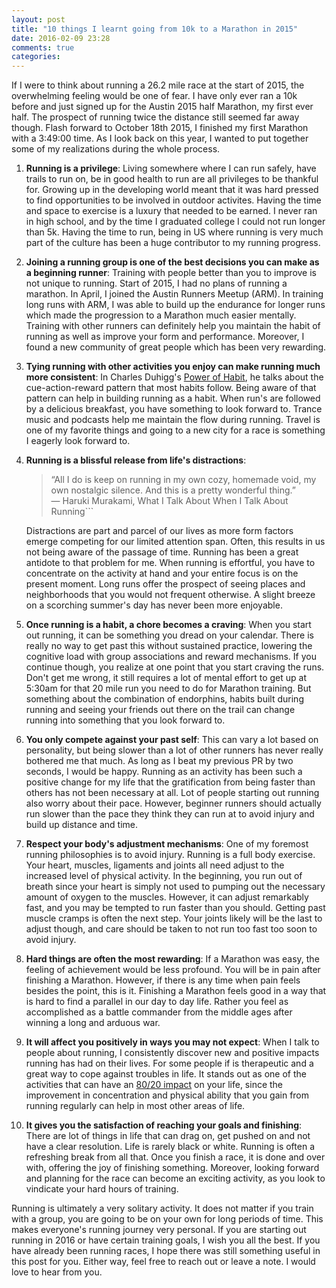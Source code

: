 ```yaml
---
layout: post
title: "10 things I learnt going from 10k to a Marathon in 2015"
date: 2016-02-09 23:28
comments: true
categories: 
---
```


If I were to think about running a 26.2 mile race at the start of 2015, the overwhelming feeling would be one of fear. I have only ever ran a 10k before and just signed up for the Austin 2015 half Marathon, my first ever half. The prospect of running twice the distance still seemed far away though. Flash forward to October 18th 2015, I finished my first Marathon with a 3:49:00 time. As I look back on this year, I wanted to put together some of my realizations during the whole process. 

1. **Running is a privilege**:
Living somewhere where I can run safely, have trails to run on, be in good health to run are all privileges to be thankful for. Growing up in the developing world meant that it was hard pressed to find opportunities to be involved in outdoor activites. Having the time and space to exercise is a luxury that needed to be earned. I never ran in high school, and by the time I graduated college I could not run longer than 5k. Having the time to run, being in US where running is very much part of the culture has been a huge contributor to my running progress.

2. **Joining a running group is one of the best decisions you can make as a beginning runner**:
Training with people better than you to improve is not unique to running. Start of 2015, I had no plans of running a marathon. In April, I joined the Austin Runners Meetup (ARM). In training long runs with ARM, I was able to build up the endurance for longer runs which made the progression to a Marathon much easier mentally. Training with other runners can definitely help you maintain the habit of running as well as improve your form and performance. Moreover, I found a new community of great people which has been very rewarding.

3. **Tying running with other activities you enjoy can make running much more consistent**:
In Charles Duhigg's [Power of Habit](http://www.amazon.com/The-Power-Habit-What-Business/dp/081298160X), he talks about the cue-action-reward pattern that most habits follow. Being aware of that pattern can help in building running as a habit. When run's are followed by a delicious breakfast, you have something to look forward to. Trance music and podcasts help me maintain the flow during running. Travel is one of my favorite things and going to a new city for a race is something I eagerly look forward to.

4. **Running is a blissful release from life's distractions**:
    > “All I do is keep on running in my own cozy, homemade void, my own nostalgic silence. And this is a pretty wonderful thing.” 
    > ― Haruki Murakami, What I Talk About When I Talk About Running```

    Distractions are part and parcel of our lives as more form factors emerge competing for our limited attention span. Often, this results in us not being aware of the passage of time. Running has been a great antidote to that problem for me. When running is effortful, you have to concentrate on the activity at hand and your entire focus is on the present moment. Long runs offer the prospect of seeing places and neighborhoods that you would not frequent otherwise. A slight breeze on a scorching summer's day has never been more enjoyable.

5. **Once running is a habit, a chore becomes a craving**:
When you start out running, it can be something you dread on your calendar. There is really no way to get past this without sustained practice, lowering the cognitive load with group associations and reward mechanisms. If you continue though, you realize at one point that you start craving the runs. Don't get me wrong, it still requires a lot of mental effort to get up at 5:30am for that 20 mile run you need to do for Marathon training. But something about the combination of endorphins, habits built during running and seeing your friends out there on the trail can change running into something that you look forward to.

<!-- more -->

6. **You only compete against your past self**:
This can vary a lot based on personality, but being slower than a lot of other runners has never really bothered me that much. As long as I beat my previous PR by two seconds, I would be happy. Running as an activity has been such a positive change for my life that the gratification from being faster than others has not been necessary at all. Lot of people starting out running also worry about their pace. However, beginner runners should actually run slower than the pace they think they can run at to avoid injury and build up distance and time.

7. **Respect your body's adjustment mechanisms**:
One of my foremost running philosophies is to avoid injury. Running is a full body exercise. Your heart, muscles, ligaments and joints all need adjust to the increased level of physical activity. In the beginning, you run out of breath since your heart is simply not used to pumping out the necessary amount of oxygen to the muscles. However, it can adjust remarkably fast, and you may be tempted to run faster than you should. Getting past muscle cramps is often the next step. Your joints likely will be the last to adjust though, and care should be taken to not run too fast too soon to avoid injury.

8. **Hard things are often the most rewarding**:
If a Marathon was easy, the feeling of achievement would be less profound. You will be in pain after finishing a Marathon. However, if there is any time when pain feels besides the point, this is it. Finishing a Marathon feels good in a way that is hard to find a parallel in our day to day life. Rather you feel as accomplished as a battle commander from the middle ages after winning a long and arduous war.

9. **It will affect you positively in ways you may not expect**:
When I talk to people about running, I consistently discover new and positive impacts running has had on their lives. For some people if is therapeutic and a great way to cope against troubles in life. It stands out as one of the activities that can have an [80/20 impact](https://en.wikipedia.org/wiki/Pareto_principle) on your life, since the improvement in concentration and physical ability that you gain from running regularly can help in most other areas of life.

10. **It gives you the satisfaction of reaching your goals and finishing**:
There are lot of things in life that can drag on, get pushed on and not have a clear resolution. Life is rarely black or white. Running is often a refreshing break from all that. Once you finish a race, it is done and over with, offering the joy of finishing something. Moreover, looking forward and planning for the race can become an exciting activity, as you look to vindicate your hard hours of training.

Running is ultimately a very solitary activity. It does not matter if you train with a group, you are going to be on your own for long periods of time. This makes everyone's running journey very personaI. If you are starting out running in 2016 or have certain training goals, I wish you all the best. If you have already been running races, I hope there was still something useful in this post for you. Either way, feel free to reach out or leave a note. I would love to hear from you.